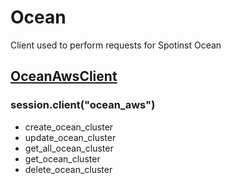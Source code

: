 # Ocean
Client used to perform requests for Spotinst Ocean

## [OceanAwsClient](./ocean_aws_client.md)
### session.client("ocean_aws")

 * create_ocean_cluster
 * update_ocean_cluster
 * get_all_ocean_cluster
 * get_ocean_cluster
 * delete_ocean_cluster
